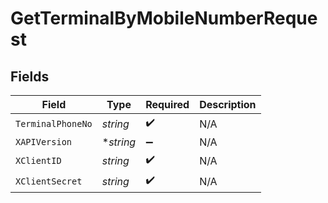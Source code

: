 # GetTerminalByMobileNumberRequest


## Fields

| Field              | Type               | Required           | Description        |
| ------------------ | ------------------ | ------------------ | ------------------ |
| `TerminalPhoneNo`  | *string*           | :heavy_check_mark: | N/A                |
| `XAPIVersion`      | **string*          | :heavy_minus_sign: | N/A                |
| `XClientID`        | *string*           | :heavy_check_mark: | N/A                |
| `XClientSecret`    | *string*           | :heavy_check_mark: | N/A                |